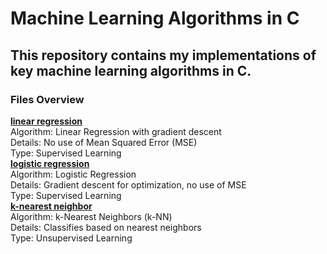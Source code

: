 # Machine Learning Algorithms in C
## This repository contains my implementations of key machine learning algorithms in C.

### Files Overview
[**linear regression**](linear-regression.c)  
Algorithm: Linear Regression with gradient descent  
Details: No use of Mean Squared Error (MSE)  
Type: Supervised Learning  
[**logistic regression**](logistic-regression.c)  
Algorithm: Logistic Regression  
Details: Gradient descent for optimization, no use of MSE  
Type: Supervised Learning  
[**k-nearest neighbor**](knearestneighb.c)  
Algorithm: k-Nearest Neighbors (k-NN)  
Details: Classifies based on nearest neighbors  
Type: Unsupervised Learning  
